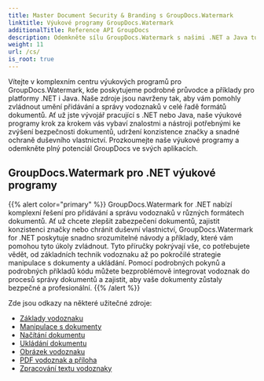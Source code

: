 ```yaml
---
title: Master Document Security & Branding s GroupDocs.Watermark
linktitle: Výukové programy GroupDocs.Watermark
additionalTitle: Reference API GroupDocs
description: Odemkněte sílu GroupDocs.Watermark s našimi .NET a Java tutoriály. Zvládněte techniky vodoznaku pro zabezpečení dokumentů a branding.
weight: 11
url: /cs/
is_root: true
---
```


Vítejte v komplexním centru výukových programů pro GroupDocs.Watermark, kde poskytujeme podrobné průvodce a příklady pro platformy .NET i Java. Naše zdroje jsou navrženy tak, aby vám pomohly zvládnout umění přidávání a správy vodoznaků v celé řadě formátů dokumentů. Ať už jste vývojář pracující s .NET nebo Java, naše výukové programy krok za krokem vás vybaví znalostmi a nástroji potřebnými ke zvýšení bezpečnosti dokumentů, udržení konzistence značky a snadné ochraně duševního vlastnictví. Prozkoumejte naše výukové programy a odemkněte plný potenciál GroupDocs ve svých aplikacích.


## GroupDocs.Watermark pro .NET výukové programy
{{% alert color="primary" %}}
GroupDocs.Watermark for .NET nabízí komplexní řešení pro přidávání a správu vodoznaků v různých formátech dokumentů. Ať už chcete zlepšit zabezpečení dokumentů, zajistit konzistenci značky nebo chránit duševní vlastnictví, GroupDocs.Watermark for .NET poskytuje snadno srozumitelné návody a příklady, které vám pomohou tyto úkoly zvládnout. Tyto příručky pokrývají vše, co potřebujete vědět, od základních technik vodoznaku až po pokročilé strategie manipulace s dokumenty a ukládání. Pomocí podrobných pokynů a podrobných příkladů kódu můžete bezproblémově integrovat vodoznak do procesů správy dokumentů a zajistit, aby vaše dokumenty zůstaly bezpečné a profesionální.
{{% /alert %}}

Zde jsou odkazy na některé užitečné zdroje:
 
- [Základy vodoznaku](./net/watermarking-basics/)
- [Manipulace s dokumenty](./net/document-manipulation/)
- [Načítání dokumentu](./net/document-loadings/)
- [Ukládání dokumentu](./net/document-savings/)
- [Obrázek vodoznaku](./net/image-watermarkings/)
- [PDF vodoznak a příloha](./net/pdf-watermarking-attachments/)
- [Zpracování textu vodoznaky](./net/word-processing-watermarkings/)
